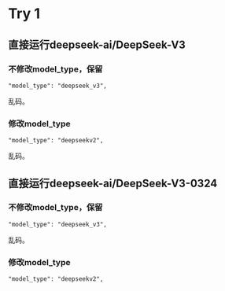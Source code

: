 # Try 1

## 直接运行deepseek-ai/DeepSeek-V3

### 不修改model_type，保留
```
"model_type": "deepseek_v3",
```
乱码。

### 修改model_type
```
"model_type": "deepseekv2",
```
乱码。

## 直接运行deepseek-ai/DeepSeek-V3-0324

### 不修改model_type，保留
```
"model_type": "deepseek_v3",
```
乱码。

### 修改model_type
```
"model_type": "deepseekv2",
```
